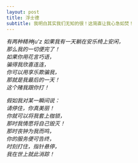 ```yaml
---
layout: post
title: 浮士德
subtitle: 我明白其实我们无知的很！这简直让我心急如焚！
---
```


*有两种精神ju'z*
*如果我有一天躺在安乐椅上安闲，  
那么我的一切便完了！  
如果你用花言巧语，  
骗得我欣喜连连，  
你可以用享乐欺骗我，  
那就是我最后的一天！  
这个赌我跟你打！*

*假如我对某一瞬间说：  
请停住，你真美丽！  
你就可以将我套上枷锁，  
那时我情愿将自己毁灭！  
那时丧钟为我而鸣，  
你的服务便可告终，  
时刻打住，指针悬停，  
我在世上就此消踪！*

